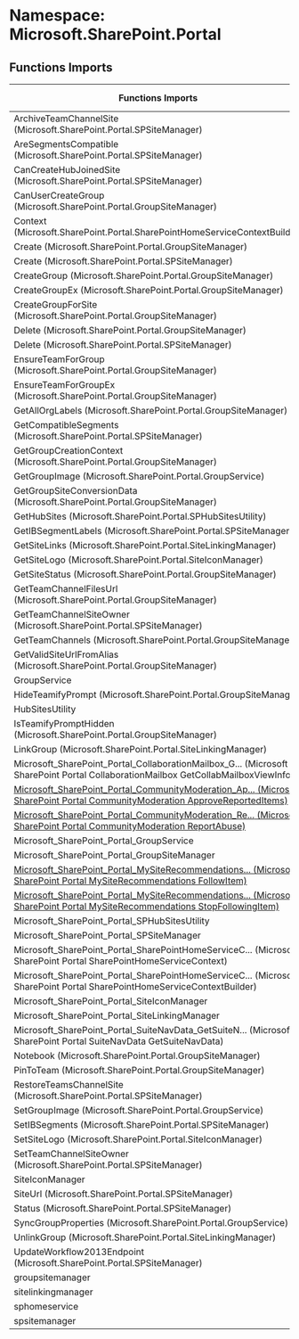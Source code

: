 # Namespace: Microsoft.SharePoint.Portal

## Functions Imports

Functions Imports | SPO | SP 2019 | SP 2016 | SP 2013
----------|:---:|:-------:|:-------:|:-------:
ArchiveTeamChannelSite (Microsoft.SharePoint.Portal.SPSiteManager) | ✅ | ❌ | ❌ | ❌
AreSegmentsCompatible (Microsoft.SharePoint.Portal.SPSiteManager) | ✅ | ❌ | ❌ | ❌
CanCreateHubJoinedSite (Microsoft.SharePoint.Portal.SPSiteManager) | ✅ | ❌ | ❌ | ❌
CanUserCreateGroup (Microsoft.SharePoint.Portal.GroupSiteManager) | ✅ | ✅ | ❌ | ❌
Context (Microsoft.SharePoint.Portal.SharePointHomeServiceContextBuilder) | ✅ | ✅ | ❌ | ❌
Create (Microsoft.SharePoint.Portal.GroupSiteManager) | ✅ | ✅ | ✅ | ❌
Create (Microsoft.SharePoint.Portal.SPSiteManager) | ✅ | ✅ | ❌ | ❌
CreateGroup (Microsoft.SharePoint.Portal.GroupSiteManager) | ✅ | ✅ | ❌ | ❌
CreateGroupEx (Microsoft.SharePoint.Portal.GroupSiteManager) | ✅ | ✅ | ❌ | ❌
CreateGroupForSite (Microsoft.SharePoint.Portal.GroupSiteManager) | ✅ | ✅ | ❌ | ❌
Delete (Microsoft.SharePoint.Portal.GroupSiteManager) | ✅ | ❌ | ❌ | ❌
Delete (Microsoft.SharePoint.Portal.SPSiteManager) | ✅ | ✅ | ❌ | ❌
EnsureTeamForGroup (Microsoft.SharePoint.Portal.GroupSiteManager) | ✅ | ❌ | ❌ | ❌
EnsureTeamForGroupEx (Microsoft.SharePoint.Portal.GroupSiteManager) | ✅ | ❌ | ❌ | ❌
GetAllOrgLabels (Microsoft.SharePoint.Portal.GroupSiteManager) | ✅ | ❌ | ❌ | ❌
GetCompatibleSegments (Microsoft.SharePoint.Portal.SPSiteManager) | ✅ | ❌ | ❌ | ❌
GetGroupCreationContext (Microsoft.SharePoint.Portal.GroupSiteManager) | ✅ | ✅ | ❌ | ❌
GetGroupImage (Microsoft.SharePoint.Portal.GroupService) | ✅ | ✅ | ❌ | ❌
GetGroupSiteConversionData (Microsoft.SharePoint.Portal.GroupSiteManager) | ✅ | ✅ | ❌ | ❌
GetHubSites (Microsoft.SharePoint.Portal.SPHubSitesUtility) | ✅ | ✅ | ❌ | ❌
GetIBSegmentLabels (Microsoft.SharePoint.Portal.SPSiteManager) | ✅ | ❌ | ❌ | ❌
GetSiteLinks (Microsoft.SharePoint.Portal.SiteLinkingManager) | ✅ | ✅ | ❌ | ❌
GetSiteLogo (Microsoft.SharePoint.Portal.SiteIconManager) | ✅ | ❌ | ❌ | ❌
GetSiteStatus (Microsoft.SharePoint.Portal.GroupSiteManager) | ✅ | ✅ | ✅ | ❌
GetTeamChannelFilesUrl (Microsoft.SharePoint.Portal.GroupSiteManager) | ✅ | ❌ | ❌ | ❌
GetTeamChannelSiteOwner (Microsoft.SharePoint.Portal.SPSiteManager) | ✅ | ❌ | ❌ | ❌
GetTeamChannels (Microsoft.SharePoint.Portal.GroupSiteManager) | ✅ | ❌ | ❌ | ❌
GetValidSiteUrlFromAlias (Microsoft.SharePoint.Portal.GroupSiteManager) | ✅ | ✅ | ❌ | ❌
GroupService | ✅ | ✅ | ❌ | ❌
HideTeamifyPrompt (Microsoft.SharePoint.Portal.GroupSiteManager) | ✅ | ❌ | ❌ | ❌
HubSitesUtility | ✅ | ✅ | ❌ | ❌
IsTeamifyPromptHidden (Microsoft.SharePoint.Portal.GroupSiteManager) | ✅ | ❌ | ❌ | ❌
LinkGroup (Microsoft.SharePoint.Portal.SiteLinkingManager) | ✅ | ✅ | ❌ | ❌
<span title="Microsoft_SharePoint_Portal_CollaborationMailbox_GetCollabMailboxViewInfo">Microsoft_SharePoint_Portal_CollaborationMailbox_G...</span> (Microsoft SharePoint Portal CollaborationMailbox GetCollabMailboxViewInfo) | ✅ | ✅ | ✅ | ✅
[<span title="Microsoft_SharePoint_Portal_CommunityModeration_ApproveReportedItems">Microsoft_SharePoint_Portal_CommunityModeration_Ap...</span> (Microsoft SharePoint Portal CommunityModeration ApproveReportedItems)](./Functions/Microsoft_SharePoint_Portal_CommunityModeration_ApproveReportedItems.md) | ✅ | ✅ | ✅ | ✅
[<span title="Microsoft_SharePoint_Portal_CommunityModeration_ReportAbuse">Microsoft_SharePoint_Portal_CommunityModeration_Re...</span> (Microsoft SharePoint Portal CommunityModeration ReportAbuse)](./Functions/Microsoft_SharePoint_Portal_CommunityModeration_ReportAbuse.md) | ✅ | ✅ | ✅ | ✅
Microsoft_SharePoint_Portal_GroupService | ✅ | ✅ | ❌ | ❌
Microsoft_SharePoint_Portal_GroupSiteManager | ✅ | ✅ | ✅ | ❌
[<span title="Microsoft_SharePoint_Portal_MySiteRecommendations_FollowItem">Microsoft_SharePoint_Portal_MySiteRecommendations...</span> (Microsoft SharePoint Portal MySiteRecommendations FollowItem)](./Functions/Microsoft_SharePoint_Portal_MySiteRecommendations_FollowItem.md) | ✅ | ✅ | ✅ | ✅
[<span title="Microsoft_SharePoint_Portal_MySiteRecommendations_StopFollowingItem">Microsoft_SharePoint_Portal_MySiteRecommendations...</span> (Microsoft SharePoint Portal MySiteRecommendations StopFollowingItem)](./Functions/Microsoft_SharePoint_Portal_MySiteRecommendations_StopFollowingItem.md) | ✅ | ✅ | ✅ | ✅
Microsoft_SharePoint_Portal_SPHubSitesUtility | ✅ | ✅ | ❌ | ❌
Microsoft_SharePoint_Portal_SPSiteManager | ✅ | ✅ | ❌ | ❌
<span title="Microsoft_SharePoint_Portal_SharePointHomeServiceContext">Microsoft_SharePoint_Portal_SharePointHomeServiceC...</span> (Microsoft SharePoint Portal SharePointHomeServiceContext) | ✅ | ✅ | ❌ | ❌
<span title="Microsoft_SharePoint_Portal_SharePointHomeServiceContextBuilder">Microsoft_SharePoint_Portal_SharePointHomeServiceC...</span> (Microsoft SharePoint Portal SharePointHomeServiceContextBuilder) | ✅ | ✅ | ❌ | ❌
Microsoft_SharePoint_Portal_SiteIconManager | ✅ | ❌ | ❌ | ❌
Microsoft_SharePoint_Portal_SiteLinkingManager | ✅ | ✅ | ❌ | ❌
<span title="Microsoft_SharePoint_Portal_SuiteNavData_GetSuiteNavData">Microsoft_SharePoint_Portal_SuiteNavData_GetSuiteN...</span> (Microsoft SharePoint Portal SuiteNavData GetSuiteNavData) | ✅ | ✅ | ✅ | ✅
Notebook (Microsoft.SharePoint.Portal.GroupSiteManager) | ✅ | ✅ | ✅ | ❌
PinToTeam (Microsoft.SharePoint.Portal.GroupSiteManager) | ✅ | ❌ | ❌ | ❌
RestoreTeamsChannelSite (Microsoft.SharePoint.Portal.SPSiteManager) | ✅ | ❌ | ❌ | ❌
SetGroupImage (Microsoft.SharePoint.Portal.GroupService) | ✅ | ✅ | ❌ | ❌
SetIBSegments (Microsoft.SharePoint.Portal.SPSiteManager) | ✅ | ❌ | ❌ | ❌
SetSiteLogo (Microsoft.SharePoint.Portal.SiteIconManager) | ✅ | ❌ | ❌ | ❌
SetTeamChannelSiteOwner (Microsoft.SharePoint.Portal.SPSiteManager) | ✅ | ❌ | ❌ | ❌
SiteIconManager | ✅ | ❌ | ❌ | ❌
SiteUrl (Microsoft.SharePoint.Portal.SPSiteManager) | ✅ | ❌ | ❌ | ❌
Status (Microsoft.SharePoint.Portal.SPSiteManager) | ✅ | ✅ | ❌ | ❌
SyncGroupProperties (Microsoft.SharePoint.Portal.GroupService) | ✅ | ✅ | ❌ | ❌
UnlinkGroup (Microsoft.SharePoint.Portal.SiteLinkingManager) | ✅ | ✅ | ❌ | ❌
UpdateWorkflow2013Endpoint (Microsoft.SharePoint.Portal.SPSiteManager) | ✅ | ❌ | ❌ | ❌
groupsitemanager | ✅ | ✅ | ✅ | ❌
sitelinkingmanager | ✅ | ✅ | ❌ | ❌
sphomeservice | ✅ | ✅ | ❌ | ❌
spsitemanager | ✅ | ✅ | ❌ | ❌